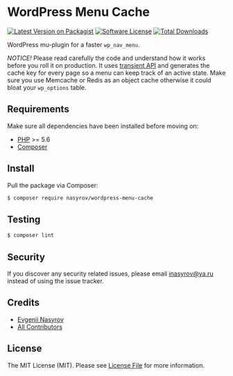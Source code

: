 # WordPress Menu Cache

[![Latest Version on Packagist][ico-version]][link-packagist]
[![Software License][ico-license]](LICENSE.md)
[![Total Downloads][ico-downloads]][link-downloads]

WordPress mu-plugin for a faster `wp_nav_menu`.

*NOTICE!* Please read carefully the code and understand how it works before you roll it on production. It uses [transient API](https://codex.wordpress.org/Transients_API) and generates the cache key for every page so a menu can keep track of an active state. Make sure you use Memcache or Redis as an object cache otherwise it could bloat your `wp_options` table.

## Requirements

Make sure all dependencies have been installed before moving on:

* [PHP](http://php.net/manual/en/install.php) >= 5.6
* [Composer](https://getcomposer.org/download/)

## Install

Pull the package via Composer:

``` bash
$ composer require nasyrov/wordpress-menu-cache
```

## Testing

``` bash
$ composer lint
```

## Security

If you discover any security related issues, please email inasyrov@ya.ru instead of using the issue tracker.

## Credits

- [Evgenii Nasyrov][link-author]
- [All Contributors][link-contributors]

## License

The MIT License (MIT). Please see [License File](LICENSE.md) for more information.

[ico-version]: https://img.shields.io/packagist/v/nasyrov/wordpress-menu-cache.svg?style=flat-square
[ico-license]: https://img.shields.io/badge/license-MIT-brightgreen.svg?style=flat-square
[ico-downloads]: https://img.shields.io/packagist/dt/nasyrov/wordpress-menu-cache.svg?style=flat-square

[link-packagist]: https://packagist.org/packages/nasyrov/wordpress-menu-cache
[link-downloads]: https://packagist.org/packages/nasyrov/wordpress-menu-cache
[link-author]: https://github.com/nasyrov
[link-contributors]: ../../contributors
